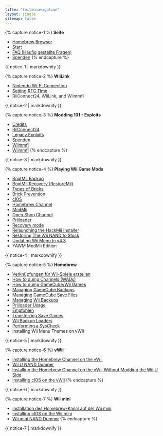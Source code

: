 ```yaml
---
title: "Seitennavigation"
layout: single
sitemap: false
---
```


{% capture notice-1 %}
**Seite**
+ [Homebrew Browser](/)
+ [Start](get-started)
+ [FAQ (Häufig gestellte Fragen)](faq)
+ [Spenden](donations)
{% endcapture %}
<div class="notice--info">{{ notice-1 | markdownify }}</div>

{% capture notice-2 %}
**WiiLink**
+ [Nintendo Wi-Fi Connection](wiimmfi)
+ [Setting RTC Time](wiiconnect24#updating-rtc-clock)
+ RiiConnect24, WiiLink, and Wiimmfi
<div class="notice--primary">{{ notice-2 | markdownify }}</div>

{% capture notice-3 %}
**Modding 101 - Exploits**
+ [Credits](bluebomb)
+ [RiiConnect24](flashhax)
+ [Legacy Exploits](legacy-exploits)
+ [Spenden](letterbomb)
+ [Wiimmfi](Wiimmfi)
+ [Wiimmfi](wiimmfi)
{% endcapture %}
<div class="notice--primary">{{ notice-3 | markdownify }}</div>

{% capture notice-4 %}
**Playing Wii Game Mods**
+ [BootMii Backup](bootmii)
+ [BootMii Recovery (RestoreMii)](bootmiirecover)
+ [Types of Bricks](bricks)
+ [Brick Prevention](bricks#brick-prevention)
+ [cIOS](cios)
+ [Homebrew Channel](hbc)
+ [ModMii](modmii)
+ [Open Shop Channel](osc)
+ [Priiloader](priiloader)
+ [Recovery mode](recovery-mode)
+ [Relaunching the HackMii Installer](hackmii)
+ [Restoring The Wii NAND to Stock](wii-factory-reset)
+ [Updating Wii Menu to v4.3](update)
+ YAWM ModMii Edition
<div class="notice--primary">{{ notice-4 | markdownify }}</div>

{% capture notice-5 %}
**Homebrew**
+ [Verknüpfungen für Wii-Spiele erstellen](wiigsc)
+ [How to dump Channels (WADs)](dump-wads)
+ [How to dump GameCube/Wii Games](dump-games)
+ [Managing GameCube Backups](gc-backups)
+ [Managing GameCube Save Files](gcsaves)
+ [Managing Wii Backups](wii-backups)
+ [Priiloader Usage](priiloader-usage)
+ [Empfohlen](recommended-homebrew)
+ [Transferring Save Games](transfer-saves)
+ [Wii Backup Loaders](wii-loaders)
+ [Performing a SysCheck](syscheck)
+ Installing Wii Menu Themes on vWii
<div class="notice--primary">{{ notice-5 | markdownify }}</div>

{% capture notice-6 %}
**vWii**
+ [Installing the Homebrew Channel on the vWii](vwii-homebrew-channel)
+ [Wii U NAND Dumper](wiiu-nand-dumper)
+ [Installing the Homebrew Channel on the vWii Without Modding the Wii U Side](vwii-homebrew-channel-no-wiiu-mods)
+ [Installing cIOS on the vWii](cios-vwii)
{% endcapture %}
<div class="notice--primary">{{ notice-6 | markdownify }}</div>

{% capture notice-7 %}
**Wii mini**
+ [Installation des Homebrew-Kanal auf der Wii mini](hbc-mini)
+ [Installing cIOS on the Wii mini](cios-mini)
+ [Wii mini NAND Dumper](wnd-mini)
{% endcapture %}
<div class="notice--primary">{{ notice-7 | markdownify }}</div>

